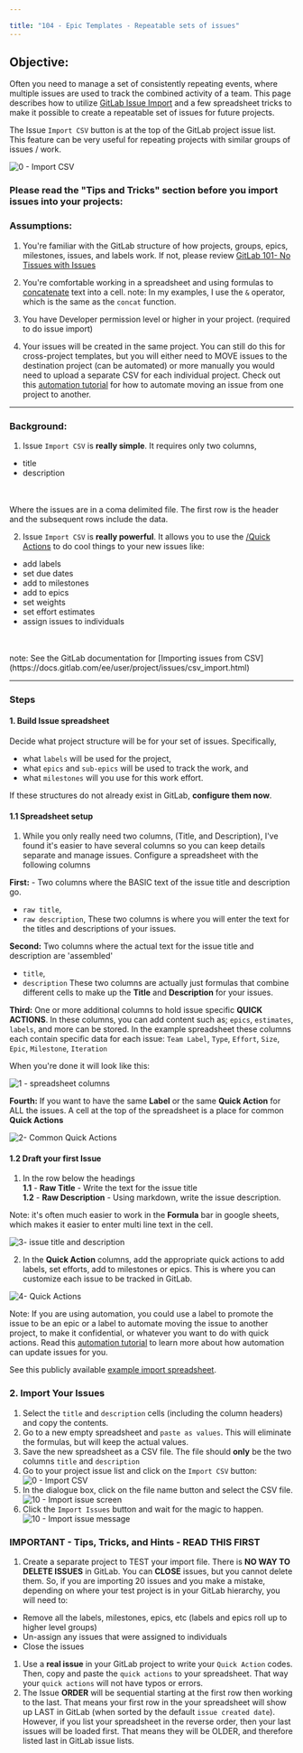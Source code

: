 ```yaml
---

title: "104 - Epic Templates - Repeatable sets of issues"
---
```

## Objective:

 Often you need to manage a set of consistently repeating events, where multiple issues are used to track the combined activity of a team.  This page describes how to utilize [GitLab Issue Import](https://docs.gitlab.com/ee/user/project/issues/csv_import.html) and a few spreadsheet tricks to make it possible to create a repeatable set of issues for future projects.

 The Issue `Import CSV` button is at the top of the GitLab project issue list.  This feature can be very useful for repeating projects with similar groups of issues / work.

  ![0 - Import CSV](https://about.gitlab.com/handbook/marketing/brand-and-product-marketing/product-and-solution-marketing/images/0-import-issue-button.png)

### Please read the "Tips and Tricks" section before you import issues into your projects:

### Assumptions:

1. You're familiar with the GitLab structure of how projects, groups, epics, milestones, issues, and labels work.  If not, please review [GitLab 101- No Tissues with Issues](https://about.gitlab.com/handbook/marketing/brand-and-product-marketing/product-and-solution-marketing/getting-started/101/)

2. You're comfortable working in a spreadsheet and using formulas to [concatenate](https://support.google.com/docs/answer/3093592) text into a cell.  note: In my examples, I use the `&` operator, which is the same as the `concat` function.

3. You have Developer permission level or higher in your project. (required to do issue import)

4. Your issues will be created in the same project.  You can still do this for cross-project templates, but you will either need to MOVE issues to the destination project (can be automated) or more manually you would need to upload a separate CSV for each individual project.    Check out this [automation tutorial](https://about.gitlab.com/handbook/marketing/brand-and-product-marketing/product-and-solution-marketing/getting-started/105/#moving-issues-to-a-certain-project) for how to automate moving an issue from one project to another.

---

### Background:

1. Issue `Import CSV` is **really simple**.  It requires only two columns,
  - title
  - description
<br>
<br>Where the issues are in a coma delimited file. The first row is the header and the subsequent rows include the data.

2. Issue `Import CSV`  is **really powerful**. It allows you to use the [/Quick Actions](https://docs.gitlab.com/ee/user/project/quick_actions.html) to do cool things to your new issues like:
- add labels
- set due dates
- add to milestones
- add to epics
- set weights
- set effort estimates
- assign issues to individuals
<br>
<br> note: See the GitLab documentation for [Importing issues from CSV](https://docs.gitlab.com/ee/user/project/issues/csv_import.html)

---

### Steps

#### 1. Build Issue spreadsheet

Decide what project structure will be for your set of issues.  Specifically,
  - what `labels` will be used for the project,
  - what `epics` and `sub-epics` will be used to track the work, and
  - what `milestones` will you use for this work effort.

If these structures do not already exist in GitLab, **configure them now**.

#### 1.1 Spreadsheet setup

1. While you only really need two columns, (Title, and Description), I've found it's easier to have several columns so you can keep details separate and manage issues.  Configure a spreadsheet with the following columns

**First:** - Two columns where the BASIC text of the issue title and description go.
- `raw title`,
- `raw description`,
These two columns is where you will enter the text for the titles and descriptions of your issues.

**Second:** Two columns where the actual text for the issue title and description are 'assembled'
- `title`,
- `description`
These two columns are actually just formulas that combine different cells to make up the **Title** and **Description** for your issues.  

**Third:** One or more additional columns to hold issue specific **QUICK ACTIONS**.  In these columns, you can add content such as; `epics`, `estimates`, `labels`, and more can be stored.  In the example spreadsheet these columns each contain specific data for each issue:
`Team Label`, `Type`, `Effort`, `Size`, `Epic`, `Milestone`, `Iteration`

When you're done it will look like this:

 ![1 - spreadsheet columns](https://about.gitlab.com/handbook/marketing/brand-and-product-marketing/product-and-solution-marketing/images/1-spreadsheet-columns.png)

**Fourth:** If you want to have the same **Label** or the same **Quick Action** for ALL the issues.  A cell at the top of the spreadsheet is a place for common **Quick Actions**

 ![2- Common Quick Actions](https://about.gitlab.com/handbook/marketing/brand-and-product-marketing/product-and-solution-marketing/images/2-common-quickactions.png)


#### 1.2 Draft your first Issue

1. In the row below the headings <br>
**1.1** - **Raw Title** - Write the text for the issue title <br>
**1.2** - **Raw Description** - Using markdown, write the issue description.

Note: it's often much easier to work in the **Formula** bar in google sheets, which makes it easier to enter multi line text in the cell.

![3- issue title and description](https://about.gitlab.com/handbook/marketing/brand-and-product-marketing/product-and-solution-marketing/images/3-edit-issue-description.png)

2. In the **Quick Action** columns, add the appropriate quick actions to add labels, set efforts, add to milestones or epics.   This is where you can customize each issue to be tracked in GitLab.

![4- Quick Actions](https://about.gitlab.com/handbook/marketing/brand-and-product-marketing/product-and-solution-marketing/images/4-quick-actions.png)

Note: If you are using automation, you could use a label to promote the issue to be an epic or a label to automate moving the issue to another project, to make it confidential, or whatever you want to do with quick actions. Read this [automation tutorial](https://about.gitlab.com/handbook/marketing/brand-and-product-marketing/product-and-solution-marketing/getting-started/105/) to learn more about how automation can update issues for you.


See this publicly available [example import spreadsheet](https://docs.google.com/spreadsheets/d/1ighXQY580_aLHIXWUm5Xj9A57eQ5_G52pCD36nL8_ag/edit#gid=0).


### 2. Import Your Issues

1. Select the `title` and `description` cells (including the column headers) and copy the contents.
2. Go to a new empty spreadsheet and `paste as values`.   This will eliminate the formulas, but will keep the actual values.
3. Save the new spreadsheet as a CSV file.  The file should **only** be the two columns `title` and `description`
4. Go to your project issue list and click on the `Import CSV` button:
  ![0 - Import CSV](https://about.gitlab.com/handbook/marketing/brand-and-product-marketing/product-and-solution-marketing/images/0-import-issue-button.png)
5. In the dialogue box, click on the file name button and select the CSV file.
  ![10 - Import issue screen](https://about.gitlab.com/handbook/marketing/brand-and-product-marketing/product-and-solution-marketing/images/10-import-issue-screen.png)
6. Click the `Import Issues` button and wait for the magic to happen.
  ![10 - Import issue message](https://about.gitlab.com/handbook/marketing/brand-and-product-marketing/product-and-solution-marketing/images/11-import-issue-message.png)

### IMPORTANT - Tips, Tricks, and Hints - READ THIS FIRST

1. Create a separate project to TEST your import file.  There is **NO WAY TO DELETE ISSUES** in GitLab.   You can **CLOSE** issues, but you cannot delete them.   So, if you are importing 20 issues and you make a mistake, depending on where your test project is in your GitLab hierarchy, you will need to:
  - Remove all the labels, milestones, epics, etc  (labels and epics roll up to higher level groups)
  - Un-assign any issues that were assigned to individuals
  - Close the issues
1. Use a **real issue** in your GitLab project to write your `Quick Action` codes.  Then, copy and paste the `quick actions` to your spreadsheet.  That way your `quick actions` will not have typos or errors.
1. The Issue **ORDER** will be sequential starting at the first row then working to the last. That means your first row in the your spreadsheet will show up LAST in GitLab (when sorted by the default `issue created date`).  However, if you list your spreadsheet in the reverse order, then your last issues will be loaded first.  That means they will be OLDER, and therefore listed last in GitLab issue lists.

